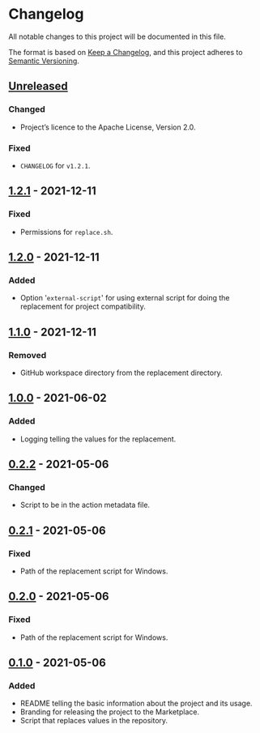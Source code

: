 # Changelog

All notable changes to this project will be documented in this file.

The format is based on [Keep a Changelog](https://keepachangelog.com), and this project adheres to [Semantic Versioning](https://semver.org).

## [Unreleased]

### Changed

- Project’s licence to the Apache License, Version 2.0.

### Fixed

- `CHANGELOG` for `v1.2.1`.

## [1.2.1] - 2021-12-11

### Fixed

- Permissions for `replace.sh`.

## [1.2.0] - 2021-12-11

### Added

- Option '`external-script`' for using external script for doing the replacement for project compatibility.

## [1.1.0] - 2021-12-11

### Removed

- GitHub workspace directory from the replacement directory.

## [1.0.0] - 2021-06-02

### Added

- Logging telling the values for the replacement.

## [0.2.2] - 2021-05-06

### Changed

- Script to be in the action metadata file.

## [0.2.1] - 2021-05-06

### Fixed

- Path of the replacement script for Windows.

## [0.2.0] - 2021-05-06

### Fixed

- Path of the replacement script for Windows.

## [0.1.0] - 2021-05-06

### Added

- README telling the basic information about the project and its usage.
- Branding for releasing the project to the Marketplace.
- Script that replaces values in the repository.

[unreleased]: https://github.com/visiosto/replace-value/compare/v1.2.1...HEAD
[1.2.1]: https://github.com/visiosto/replace-value/compare/v1.2.0...v1.2.1
[1.2.0]: https://github.com/visiosto/replace-value/compare/v1.1.0...v1.2.0
[1.1.0]: https://github.com/visiosto/replace-value/compare/v1.0.0...v1.1.0
[1.0.0]: https://github.com/visiosto/replace-value/compare/v0.2.2...v1.0.0
[0.2.2]: https://github.com/visiosto/replace-value/compare/v0.2.1...v0.2.2
[0.2.1]: https://github.com/visiosto/replace-value/compare/v0.2.0...v0.2.1
[0.2.0]: https://github.com/visiosto/replace-value/compare/v0.1.0...v0.2.0
[0.1.0]: https://github.com/visiosto/replace-value/releases/tag/0.1.0
